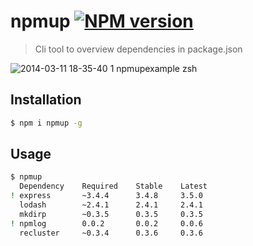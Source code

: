 # npmup [![NPM version][npm-image]][npm-url]
> Cli tool to overview dependencies in package.json

![2014-03-11 18-35-40 1 npmupexample zsh](https://f.cloud.github.com/assets/365089/2385186/af7360a2-a919-11e3-96d0-14412f9e1f28.png)

## Installation

```bash
$ npm i npmup -g
```

## Usage

```bash
$ npmup
  Dependency    Required    Stable    Latest
! express       ~3.4.4      3.4.8     3.5.0
  lodash        ~2.4.1      2.4.1     2.4.1
  mkdirp        ~0.3.5      0.3.5     0.3.5
! npmlog        0.0.2       0.0.2     0.0.6
  recluster     ~0.3.4      0.3.6     0.3.6
```

[npm-url]: https://npmjs.org/package/npmup
[npm-image]: https://badge.fury.io/js/npmup.png
